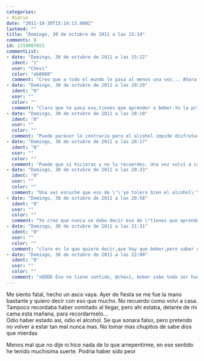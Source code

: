 ```yaml
---
categories:
- diario
date: "2011-10-30T15:14:13.000Z"
lastmod: ""
title: "Domingo, 30 de octubre de 2011 a las 15:14"
comments: 8
id: 1319987653
commentList:
- date: "Domingo, 30 de octubre de 2011 a las 15:22"
  ident: "1"
  user: "Chevi"
  color: "eb0000"
  comment: "Creo que a todo el mundo le pasa al menos una vez... Ahora a controlar ;)"
- date: "Domingo, 30 de octubre de 2011 a las 20:29"
  ident: "0"
  user: ""
  color: ""
  comment: "Claro que te pasa eso,tienes que aprender a beber.Yo la primera vez acabe con una resaca y si escuchaba música me explotaba la cabeza. Luego tuve que dejar de beber porque no aguantaba el sabor.Ahora,2 años después, he empezado de nuevo y controlo bien xd."
- date: "Domingo, 30 de octubre de 2011 a las 20:10"
  ident: "0"
  user: ""
  color: ""
  comment: "Puede parecer lo contrario pero el alcohol impide disfrutar de la fiesta en cierto modo."
- date: "Domingo, 30 de octubre de 2011 a las 20:17"
  ident: "0"
  user: ""
  color: ""
  comment: "Puede que sí hicieras y no lo recuerdes. Una vez volví a casa una noche de lluvia con un paraguas, nunca supe de dónde salió."
- date: "Domingo, 30 de octubre de 2011 a las 20:33"
  ident: "0"
  user: ""
  color: ""
  comment: "Una vez escuché que eso de \'\'yo tolero bien el alcohol\'\' era síntoma de alcoholismo. Me he acordado de ello cuando he leído lo de \'\'y controlo bien\'\' no quiere decir que insinúe nada, simplemente es que cuando oigo o leo ciertas cosas me vienen recuerdos de cosas que pasaron hace mucho tiempo, pequeños e insignificantes detalles xD joder como me enrollo...  \n  \nYo prefiero no beber, disfruto más de las cosas sin beber."
- date: "Domingo, 30 de octubre de 2011 a las 20:58"
  ident: "0"
  user: ""
  color: ""
  comment: "Yo creo que nunca se debe decir eso de \"tienes que aprender a beber\". En todo caso tienes que aprender a no beber... O aprender a beber poco."
- date: "Domingo, 30 de octubre de 2011 a las 21:31"
  ident: "0"
  user: ""
  color: ""
  comment: "claro es lo que quiere decir,que hay que beber,pero saber cuando tienes que parar,porque sino ya pierde el sentido."
- date: "Domingo, 30 de octubre de 2011 a las 22:00"
  ident: "0"
  user: ""
  color: ""
  comment: "xDDDD Eso no tiene sentido, @chevi, beber sabe todo ser humano, no? Al nacer bebes leche xD  \nStaba claro q se refería a saber beber con moderación (y en este caso, bebidas alcoholicas)"
---
```


Me siento fatal, hecho un asco vaya. Ayer de fiesta se me fue la mano bastante y quiero decir con eso que mucho. No recuerdo como volvi a casa. Tampoco recordaba haber vomitado al llegar, pero ahi estaba, delante de mi cama esta mañana, para recordarmelo...  
Odio haber estado asi, odio el alcohol. Se que sonara falso, pero pretendo no volver a estar tan mal nunca mas. No tomar mas chupitos de sabe dios que mierdas  
  
Menos mal que no dije ni hice nada de lo que arrepentirme, en ese sentido he tenido muchisima suerte. Podria haber sido peor